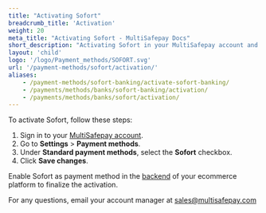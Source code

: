 ```yaml
---
title: "Activating Sofort"
breadcrumb_title: 'Activation'
weight: 20
meta_title: "Activating Sofort - MultiSafepay Docs"
short_description: "Activating Sofort in your MultiSafepay account and backend"
layout: 'child'
logo: '/logo/Payment_methods/SOFORT.svg'
url: '/payment-methods/sofort/activation/'
aliases: 
    - /payment-methods/sofort-banking/activate-sofort-banking/
    - /payments/methods/banks/sofort-banking/activation/
    - /payments/methods/banks/sofort/activation/
---
```


To activate Sofort, follow these steps:

1. Sign in to your [MultiSafepay account](https://merchant.multisafepay.com). 
2. Go to **Settings** > **Payment methods**.
3. Under **Standard payment methods**, select the **Sofort** checkbox.
3. Click **Save changes**.

Enable Sofort as payment method in the [backend](/getting-started/glossary/#backend) of your ecommerce platform to finalize the activation.

For any questions, email your account manager at <sales@multisafepay.com>

